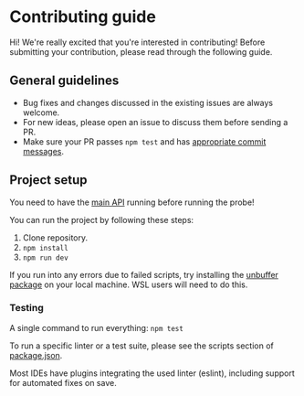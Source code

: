 # Contributing guide

Hi! We're really excited that you're interested in contributing! Before submitting your contribution, please read through the following guide.

## General guidelines

-   Bug fixes and changes discussed in the existing issues are always welcome.
-   For new ideas, please open an issue to discuss them before sending a PR.
-   Make sure your PR passes `npm test` and has [appropriate commit messages](https://github.com/jsdelivr/globalping-probe/commits/master).

## Project setup

You need to have the [main API](https://github.com/jsdelivr/globalping#development) running before running the probe!

You can run the project by following these steps:

1. Clone repository.
2. `npm install`
3. `npm run dev`

If you run into any errors due to failed scripts, try installing the [unbuffer package](https://command-not-found.com/unbuffer) on your local machine. WSL users will need to do this.

### Testing

A single command to run everything: `npm test`

To run a specific linter or a test suite, please see the scripts section of [package.json](package.json).

Most IDEs have plugins integrating the used linter (eslint), including support for automated fixes on save.
